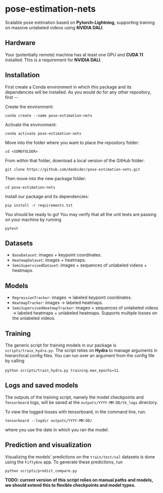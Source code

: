 # pose-estimation-nets
Scalable pose estimation based on **Pytorch-Lightning**, supporting training on massive unlabeled videos using **NVIDIA DALI**.
## Hardware
Your (potentially remote) machine has at least one GPU and **CUDA 11** installed. This is a requirement for **NVIDIA DALI**.
## Installation
First create a Conda environment in which this package and its dependencies will be installed. 
As you would do for any other repository, first --

Create the environment:

```conda create --name pose-estimation-nets```

Activate the environment:

```conda activate pose-estimation-nets```

Move into the folder where you want to place the repository folder:

```cd <SOMEFOLDER>```

From within that folder, download a local version of the GitHub folder:

```git clone https://github.com/danbider/pose-estimation-nets.git```

Then move into the new package folder:

```cd pose-estimation-nets```

Install our package and its dependencies:

`pip install -r requirements.txt`

You should be ready to go! You may verify that all the unit tests are passing on your machine by running

```pytest```

## Datasets
* `BaseDataset`: images + keypoint coordinates.
* `HeatmapDataset`: images + heatmaps.
* `SemiSupervisedDataset`: images + sequences of unlabeled videos + heatmaps.

## Models 
* `RegressionTracker`: images -> labeled keypoint coordinates.
* `HeatmapTracker`: images -> labeled heatmaps.
* `SemiSupervisedHeatmapTracker`: images + sequences of unlabeled videos -> labeled heatmaps + unlabeled heatmaps. Supports multiple losses on the unlabeled videos.


## Training

The generic script for training models in our package is `scripts/train_hydra.py`.
The script relies on **Hydra** to manage arguments in hierarchical config files. You can run over an argument from the config file by calling

```python scripts/train_hydra.py training.max_epochs=11```.

## Logs and saved models

The outputs of the training script, namely the model checkpoints and `Tensorboard` logs, will be saved at the `outputs/YYYY-MM-DD/tb_logs` directory.

To view the logged losses with tensorboard, in the command line, run:

```tensorboard --logdir outputs/YYYY-MM-DD/```

where you use the date in which you ran the model.

## Prediction and visualization

Visualizing the models' predictions on the `train/test/val` datasets is done using the `FiftyOne` app. To generate these predictions, run

```python scripts/predict_compare.py```

**TODO: current version of this script relies on manual paths and models, we should extend this to flexible checkpoints and model types.**




